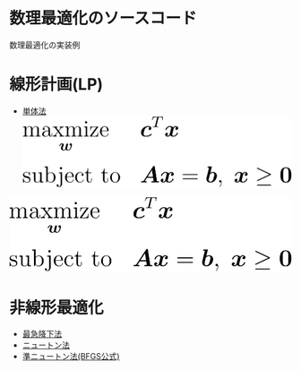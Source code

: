 # 数理最適化のソースコード
数理最適化の実装例

# 線形計画(LP)
- [単体法](simplex)
![単体法で解く問題](simplex/prob.png)
<img src="simplex/prob.png">

# 非線形最適化
- [最急降下法](gds)
- [ニュートン法](newton)
- [準ニュートン法(BFGS公式)](bfgs)

